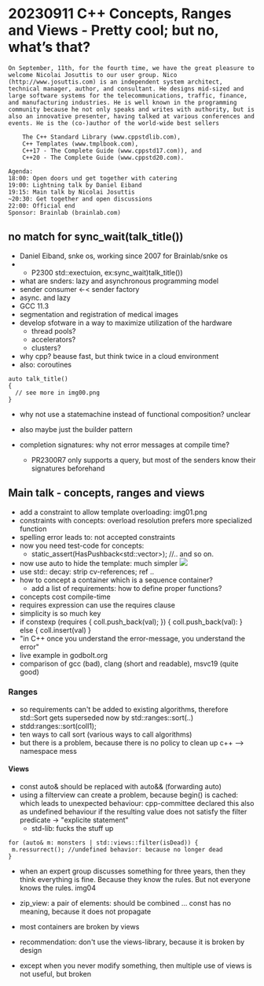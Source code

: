 # 20230911 C++ Concepts, Ranges and Views - Pretty cool; but no, what’s that?

```
On September, 11th, for the fourth time, we have the great pleasure to welcome Nicolai Josuttis to our user group. Nico (http://www.josuttis.com) is an independent system architect, technical manager, author, and consultant. He designs mid-sized and large software systems for the telecommunications, traffic, finance, and manufacturing industries. He is well known in the programming community because he not only speaks and writes with authority, but is also an innovative presenter, having talked at various conferences and events. He is the (co-)author of the world-wide best sellers

    The C++ Standard Library (www.cppstdlib.com),
    C++ Templates (www.tmplbook.com),
    C++17 - The Complete Guide (www.cppstd17.com)), and
    C++20 - The Complete Guide (www.cppstd20.com).
```

```
Agenda:
18:00: Open doors und get together with catering
19:00: Lightning talk by Daniel Eiband
19:15: Main talk by Nicolai Josuttis
~20:30: Get together and open discussions
22:00: Official end
Sponsor: Brainlab (brainlab.com)
```

## no match for sync_wait(talk_title())
* Daniel Eiband, snke os, working since 2007 for Brainlab/snke os
* * P2300 std::exectuion, ex:sync_wait)talk_title())
* what are snders: lazy and asynchronous programming model
* sender consumer <-< sender factory
* async. and lazy
* GCC 11.3
* segmentation and registration of medical images
* develop sfotware in a way to maximize utilization of the hardware
  * thread pools?
  * accelerators?
  * clusters?
* why cpp? beause fast, but think twice in a cloud environment
* also: coroutines
```
auto talk_title()
{
  // see more in img00.png
}
```
* why not use a statemachine instead of functional composition?  unclear
* also maybe just the builder pattern

* completion signatures: why not error messages at compile time?
  * PR2300R7 only supports a query, but most of the senders know their signatures beforehand

## Main talk - concepts, ranges and views
* add a constraint to allow template overloading: img01.png
* constraints with concepts: overload resolution prefers more specialized function
* spelling error leads to: not accepted constraints
* now you need test-code for concepts:
  * static_assert(HasPushback<std::vector<int>>); //.. and so on.
* now use auto to hide the template: much simpler
![](img02)
* use std:: decay: strip cv-references; ref ..
* how to concept a container which is a sequence container?
  * add a list of requirements: how to define proper functions?
* concepts cost compile-time
* requires expression can use the requires clause
* simplicity is so much key
* if constexp (requires { coll.push_back(val); }) {
  coll.push_back(val):
  }
  else
  {
    coll.insert(val)
  }
* "in C++ once you understand the error-message, you understand the error"
* live example in godbolt.org
* comparison of gcc (bad), clang (short and readable), msvc19 (quite good)

### Ranges
* so requirements can't be added to existing algorithms, therefore std::Sort gets superseded now by std::ranges::sort(..)
* stdd:ranges::sort(coll1);
* ten ways to call sort (various ways to call algorithms)
* but there is a problem, because there is no policy to clean up c++ --> namespace mess

#### Views
*  const auto& should be replaced with auto&& (forwarding auto)
* using a filterview can create a problem, because begin() is cached: which leads to unexpected behaviour: cpp-committee declared this also as undefined behaviour if the resulting value does not satisfy the filter predicate -> "explicite statement"
  * std-lib: fucks the stuff up
 ```
 for (auto& m: monsters | std::views::filter(isDead)) {
  m.ressurrect(); //undefined behavior: because no longer dead
}
  ```
* when an expert group discusses something for three years, then they think everything is fine. Because they know the rules. But not everyone knows the rules.
img04

* zip_view: a pair of elements: should be combined ... const has no meaning, because it does not propagate
* most containers are broken by views

* recommendation: don't use the views-library, because it is broken by design
* except when you never modify something, then multiple use of views is not useful, but broken

